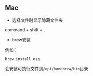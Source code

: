 ## Mac

- 选择文件时显示隐藏文件夹

command + shift + .

- brew安装

例如：
```shell
brew install nsq
```
会安装可执行文件到`/opt/homebrew/bin`目录
